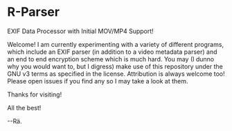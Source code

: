 # R-Parser
EXIF Data Processor with Initial MOV/MP4 Support!

Welcome! I am currently experimenting with a variety of different programs, which include an EXIF parser (in addition to a video metadata parser) and an end to end encryption scheme which is much hard.
You may (I dunno why you would want to, but I digress) make use of this repository under the GNU v3 terms as specified in the license.
Attribution is always welcome too!
Please open issues if you find any so I may take a look at them. 

Thanks for visiting! 

All the best! 

--Rä.
